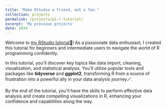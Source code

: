 ```yaml
---
title: "Make RStudio a friend, not a foe."
collection: projects
permalink: /projects/p1-r-tutorial/
excerpt: 'My previous projects'
date: 2024
---
```


Welcome to [my RStudio tutorial🎉](https://cocoyamo.github.io/R_tutorials/)! As a passionate data enthusiast, I created this tutorial for beginners and intermediate users to navigate the world of R programming confidently. 

In this tutorial, you'll discover key topics like data import, cleaning, visualization, and statistical analysis. You'll utilize popular tools and packages like **tidyverse** and **ggplot2**, transforming R from a source of frustration into a powerful ally in your data analysis journey🪄. 

By the end of the tutorial, you'll have the skills to perform effective data analysis and create compelling visualizations in R, enhancing your confidence and capabilities along the way.
